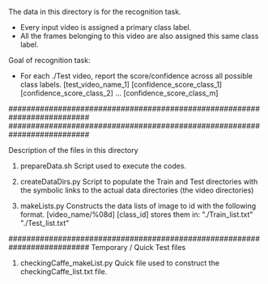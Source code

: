 
The data in this directory is for the recognition task.
* Every input video is assigned a primary class label.
* All the frames belonging to this video are also assigned this same class label.

Goal of recognition task:
* For each ./Test video, report the score/confidence across all possible
class labels.
[test_video_name_1] [confidence_score_class_1] [confidence_score_class_2] … [confidence_score_class_m]


##########################################################################
##########################################################################

Description of the files in this directory


1. prepareData.sh
    Script used to execute the codes.

2. createDataDirs.py
    Script to populate the Train and Test directories with the symbolic links to the actual
    data directories (the video directories)

3. makeLists.py
    Constructs the data lists of image to id with the following format.
    [video_name/%08d] [class_id]
    stores them in:
    "./Train_list.txt"
    "./Test_list.txt"


##########################################################################
Temporary / Quick Test files

1. checkingCaffe_makeList.py
    Quick file used to construct the checkingCaffe_list.txt file. 